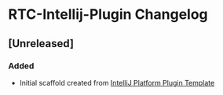 <!-- Keep a Changelog guide -> https://keepachangelog.com -->

# RTC-Intellij-Plugin Changelog

## [Unreleased]
### Added
- Initial scaffold created from [IntelliJ Platform Plugin Template](https://github.com/JetBrains/intellij-platform-plugin-template)
